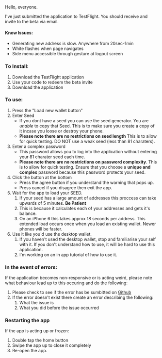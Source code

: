 Hello, everyone.

I've just submitted the application to TestFlight. You should receive and invite to the beta via email.



#### Know Issues:

- Generating new address is slow. Anywhere from 20sec-1min
- White flashes when page navigates
- Side menu accessible through gesture at logout screen

### To Install:

1. Download the TestFlight application
2. Use your code to redeem the beta invite
3. Download the application

### To use:

1. Press the "Load new wallet button"
2. Enter Seed 
   - If you dont have a seed you can use the seed generator. You are *unable* to copy that Seed. This is to make sure you create a copy of it incase you loose or destroy your phone.
   - **Please note there are no restrictions on seed length** This is to allow for quick testing. DO NOT use a weak seed (less than 81 charaters).
3. Enter a complex password
   - This password allows you to log into the application without entering your 81 charater seed each time. 
   - **Please note there are no restrictions on password complexity**. This is to allow for quick testing. Ensure that you choose a **unique and complex** password because this password protects your seed. 
4. Click the button at the bottom
   - Press the agree button if you understand the warning that pops up.
   - Press cancel if you disagree then exit the app.
5. Wait for the app to load your SEED.
   1. If your seed has a large amount of addresses this proccess can take upwards of 5 minutes. **Be Patient**
   2. This is because it calculates each of your addresses and gets it's balance. 
   3. On an iPhone 6 this takes approx 18 seconds per address. This extended load occurs once when you load an existing wallet. Newer phones will be faster.
6. Use it like you'd use the desktop wallet.
   1. If you haven't used the desktop wallet, stop and familiarise your self with it. If you don't understand how to use, it will be hard to use this application. 
   2. I'm working on an in app tutorial of how to use it. 



### In the event of errors:

If the application becomes non-responsive or is acting weird, please note what behaviour lead up to this occuring and do the following: 

1. Please check to see if the error has be sumbitted on [Github](https://github.com/l3wi/iotaMobile/issues)
2. If the error doesn't exist there create an error describing the following:
   1.  What the issue is
   2. What you did before the issue occurred

### Restarting the app

If the app is acting up or frozen:

1. Double tap the home button
2. Swipe the app up to close it completely
3. Re-open the app.